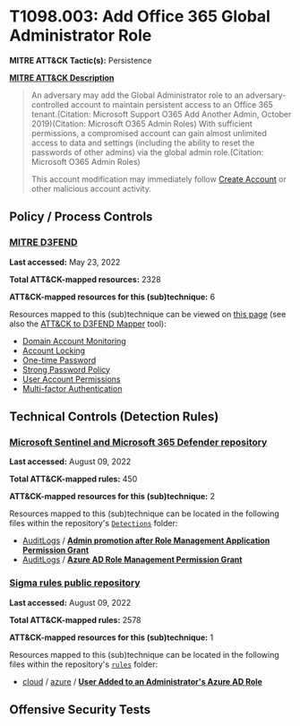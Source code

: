 # T1098.003: Add Office 365 Global Administrator Role
**MITRE ATT&CK Tactic(s):** Persistence

**[MITRE ATT&CK Description](https://attack.mitre.org/techniques/T1098/003)**
<blockquote>An adversary may add the Global Administrator role to an adversary-controlled account to maintain persistent access to an Office 365 tenant.(Citation: Microsoft Support O365 Add Another Admin, October 2019)(Citation: Microsoft O365 Admin Roles) With sufficient permissions, a compromised account can gain almost unlimited access to data and settings (including the ability to reset the passwords of other admins) via the global admin role.(Citation: Microsoft O365 Admin Roles) 

This account modification may immediately follow [Create Account](https://attack.mitre.org/techniques/T1136) or other malicious account activity.</blockquote>

## Policy / Process Controls
### [MITRE D3FEND](https://d3fend.mitre.org/)
**Last accessed:** May 23, 2022

**Total ATT&CK-mapped resources:** 2328

**ATT&CK-mapped resources for this (sub)technique:** 6

Resources mapped to this (sub)technique can be viewed on [this page](https://d3fend.mitre.org/) (see also the [ATT&CK to D3FEND Mapper](https://d3fend.mitre.org/tools/attack-mapper) tool):

* [Domain Account Monitoring](https://d3fend.mitre.org/technique/d3f:DomainAccountMonitoring)
* [Account Locking](https://d3fend.mitre.org/technique/d3f:AccountLocking)
* [One-time Password](https://d3fend.mitre.org/technique/d3f:One-timePassword)
* [Strong Password Policy](https://d3fend.mitre.org/technique/d3f:StrongPasswordPolicy)
* [User Account Permissions](https://d3fend.mitre.org/technique/d3f:UserAccountPermissions)
* [Multi-factor Authentication](https://d3fend.mitre.org/technique/d3f:Multi-factorAuthentication)

## Technical Controls (Detection Rules)
### [Microsoft Sentinel and Microsoft 365 Defender repository](https://github.com/Azure/Azure-Sentinel)
**Last accessed:** August 09, 2022

**Total ATT&CK-mapped rules:** 450

**ATT&CK-mapped resources for this (sub)technique:** 2

Resources mapped to this (sub)technique can be located in the following files within the repository's <code>[Detections](https://github.com/Azure/Azure-Sentinel/tree/master/Detections)</code> folder:

* [AuditLogs](https://github.com/Azure/Azure-Sentinel/tree/master/Detections/AuditLogs/) / **[Admin promotion after Role Management Application Permission Grant](https://github.com/Azure/Azure-Sentinel/blob/master/Detections/AuditLogs/AdminPromoAfterRoleMgmtAppPermissionGrant.yaml)**
* [AuditLogs](https://github.com/Azure/Azure-Sentinel/tree/master/Detections/AuditLogs/) / **[Azure AD Role Management Permission Grant](https://github.com/Azure/Azure-Sentinel/blob/master/Detections/AuditLogs/AzureADRoleManagementPermissionGrant.yaml)**

### [Sigma rules public repository](https://github.com/SigmaHQ/sigma)
**Last accessed:** August 09, 2022

**Total ATT&CK-mapped rules:** 2578

**ATT&CK-mapped resources for this (sub)technique:** 1

Resources mapped to this (sub)technique can be located in the following files within the repository's <code>[rules](https://github.com/SigmaHQ/sigma/tree/master/rules)</code> folder:

* [cloud](https://github.com/SigmaHQ/sigma/tree/master/rules/cloud/) / [azure](https://github.com/SigmaHQ/sigma/tree/master/rules/cloud/azure/) / **[User Added to an Administrator's Azure AD Role](https://github.com/SigmaHQ/sigma/blob/master/rules/cloud/azure/azure_ad_user_added_to_admin_role.yml)**


## Offensive Security Tests
